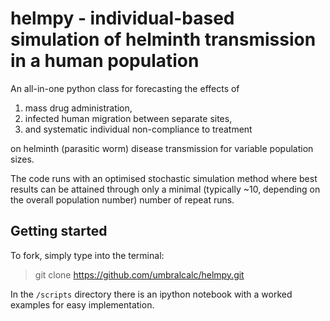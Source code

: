 # helmpy - individual-based simulation of helminth transmission in a human population  

An all-in-one python class for forecasting the effects of 

1. mass drug administration,
2. infected human migration between separate sites,
3. and systematic individual non-compliance to treatment 

on helminth (parasitic worm) disease transmission for variable population sizes. 

The code runs with an optimised stochastic simulation method where best results can be attained through only a minimal (typically ~10, depending on the overall population number) number of repeat runs.

## Getting started

To fork, simply type into the terminal:

> git clone https://github.com/umbralcalc/helmpy.git

In the `/scripts` directory there is an ipython notebook with a worked examples for easy implementation.
